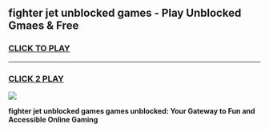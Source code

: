 
## fighter jet unblocked games - Play Unblocked Gmaes & Free
<h3>
<a href="https://premium.freeplayer.one?title=fighter_jet_unblocked_games&ref=19F">CLICK TO PLAY</a></h3>
<hr>

<h3>
<a href="https://premium.freeplayer.one?title=fighter_jet_unblocked_games&ref=19F">CLICK 2 PLAY</a>
  
</h3>

<a href="https://premium.freeplayer.one?title=fighter_jet_unblocked_games&ref=19F/"><img src="https://clearcache.store/games.png"></a>


**fighter jet unblocked games games unblocked: Your Gateway to Fun and Accessible Online Gaming**
